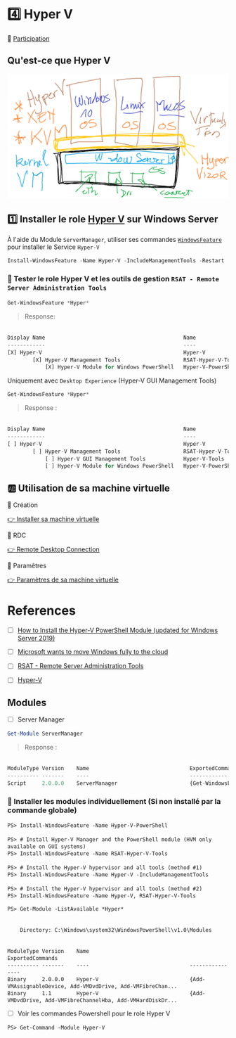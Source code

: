# :four: Hyper V 

:tada: [Participation](.scripts/Participation.md)

## Qu'est-ce que Hyper V

<img src=images/Hyper-V.png width='' height='' > </img>

## :one: Installer le role [Hyper V](https://docs.microsoft.com/en-us/windows-server/virtualization/hyper-v/get-started/install-the-hyper-v-role-on-windows-server) sur Windows Server 

À l'aide du Module `ServerManager`, utiliser ses commandes [`WindowsFeature`](.docs/WF.md) pour installer le Service `Hyper-V`

```powershell
Install-WindowsFeature -Name Hyper-V -IncludeManagementTools -Restart
```


### :pushpin: Tester le role Hyper V et les outils de gestion `RSAT - Remote Server Administration Tools`

```powershell
Get-WindowsFeature *Hyper*
```
> Response:
```python

Display Name                                            Name                       Install State
------------                                            ----                       -------------
[X] Hyper-V                                             Hyper-V                        Installed
        [X] Hyper-V Management Tools                    RSAT-Hyper-V-Tools             Installed
            [X] Hyper-V Module for Windows PowerShell   Hyper-V-PowerShell             Installed
```

Uniquement avec `Desktop Experience` (Hyper-V GUI Management Tools)

```powershell
Get-WindowsFeature *Hyper*
```
> Response :
```python

Display Name                                            Name                       Install State
------------                                            ----                       -------------
[ ] Hyper-V                                             Hyper-V                        Available
        [ ] Hyper-V Management Tools                    RSAT-Hyper-V-Tools             Available
            [ ] Hyper-V GUI Management Tools            Hyper-V-Tools                  Available
            [ ] Hyper-V Module for Windows PowerShell   Hyper-V-PowerShell             Available
```


## :ab: Utilisation de sa machine virtuelle

:pushpin: Création

[:point_right: Installer sa machine virtuelle](.docs/VM.md)

:pushpin: RDC

[:point_right: Remote Desktop Connection](.docs/RDC.md)

:pushpin: Paramêtres

[:point_right: Paramètres de sa machine virtuelle](.docs/IP.md)


# References

- [ ] [How to Install the Hyper-V PowerShell Module (updated for Windows Server 2019)](https://www.altaro.com/hyper-v/install-hyper-v-powershell-module/)

- [ ] [Microsoft wants to move Windows fully to the cloud](https://www.theverge.com/2023/6/27/23775117/microsoft-windows-11-cloud-consumer-strategy)
- [ ] [RSAT - Remote Server Administration Tools](https://learn.microsoft.com/en-us/windows-server/virtualization/hyper-v/manage/remotely-manage-hyper-v-hosts)

- [ ] [Hyper-V](https://learn.microsoft.com/en-us/powershell/module/hyper-v/?view=windowsserver2022-ps)

## Modules 

- [ ] Server Manager

```powershell
Get-Module ServerManager
```
> Response :
```python

ModuleType Version    Name                                ExportedCommands
---------- -------    ----                                ----------------
Script     2.0.0.0    ServerManager                       {Get-WindowsFeature, Install-WindowsFeature, Uninstall-Win...

```

### :pushpin: Installer les modules individuellement (Si non installé par la commande globale)

```
PS> Install-WindowsFeature -Name Hyper-V-PowerShell
 
PS> # Install Hyper-V Manager and the PowerShell module (HVM only available on GUI systems)
PS> Install-WindowsFeature -Name RSAT-Hyper-V-Tools
 
PS> # Install the Hyper-V hypervisor and all tools (method #1)
PS> Install-WindowsFeature -Name Hyper-V -IncludeManagementTools
 
PS> # Install the Hyper-V hypervisor and all tools (method #2)
PS> Install-WindowsFeature -Name Hyper-V, RSAT-Hyper-V-Tools
```


```
PS> Get-Module -ListAvailable *Hyper*


    Directory: C:\Windows\system32\WindowsPowerShell\v1.0\Modules


ModuleType Version    Name                                ExportedCommands
---------- -------    ----                                ----------------
Binary     2.0.0.0    Hyper-V                             {Add-VMAssignableDevice, Add-VMDvdDrive, Add-VMFibreChan...
Binary     1.1        Hyper-V                             {Add-VMDvdDrive, Add-VMFibreChannelHba, Add-VMHardDiskDr...

```

- [ ]  Voir les commandes Powershell pour le role Hyper V

```
PS> Get-Command -Module Hyper-V
```


